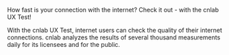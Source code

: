 How fast is your connection with the internet? Check it out - with the cnlab UX Test!

With the cnlab UX Test, internet users can check the quality of their internet connections. 
cnlab analyzes the results of several thousand measurements daily for its licensees and for 
the public.